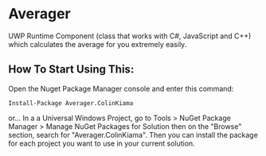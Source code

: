# Averager
UWP Runtime Component (class that works with C#, JavaScript and C++) which calculates the average for you extremely easily.


## How To Start Using This:
Open the Nuget Package Manager console and enter this command: 

`Install-Package Averager.ColinKiama`

or...
In a a Universal Windows Project, go to Tools > NuGet Package Manager > Manage NuGet Packages for Solution then on the "Browse" section, search for "Averager.ColinKiama". Then you can install the package for each project you want to use in your current solution.
